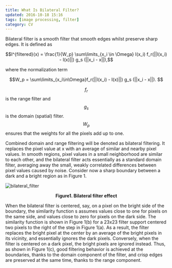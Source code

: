 ```yaml
---
title: What Is Bilateral Filter?
updated: 2016-10-18 15:16
tags: [image processing, filter]
category: CV
---
```


Bilateral filter is a smooth filter that smooth edges whilst preserve sharp edges. It is defined as

$$I^{filtered}(x) = \frac{1}{W_p} \sum\limits_{x_i \in \Omega} I(x_i) f_r(||I(x_i) - I(x)||) g_s (||x_i - x||),$$

where the normalization term

$$W_p = \sum\limits_{x_i\in\Omega}f_r(||I(x_i) - I(x)||) g_s (||x_i - x||). $$

$$f_r$$ is the range filter and $$g_s$$ is the domain (spatial) filter. $$W_p$$ ensures that the weights for all the pixels add up to one.

Combined domain and range filtering will be denoted as bilateral filtering. It replaces the pixel value at x with an average of similar and nearby pixel values. In smooth regions, pixel values in a small neighborhood are similar to each other, and the bilateral filter acts essentially as a standard domain filter, averaging away the small, weakly correlated differences between pixel values caused by noise. Consider now a sharp boundary between a dark and a bright region as in Figure 1.

![bilateral_filter]({{site.baseurl}}/images/bilateral_filter.png)
**<center>Figure1. Bilateral filter effect</center>**

When the bilateral filter is centered, say, on a pixel on the bright side of the boundary, the similarity function s assumes values close to one for pixels on the same side, and values close to zero for pixels on the dark side. The similarity function is shown in Figure 1(b) for a 23x23 filter support centered two pixels to the right of the step in Figure 1(a). As a result, the filter replaces the bright pixel at the center by an average of the bright pixels in its vicinity, and essentially ignores the dark pixels. Conversely, when the filter is centered on a dark pixel, the bright pixels are ignored instead. Thus, as shown in Figure 1(c), good filtering behavior is achieved at the boundaries, thanks to the domain component of the filter, and crisp edges are preserved at the same time, thanks to the range component.
